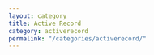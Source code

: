 ```yaml
---
layout: category
title: Active Record
category: activerecord
permalink: "/categories/activerecord/"
---
```

